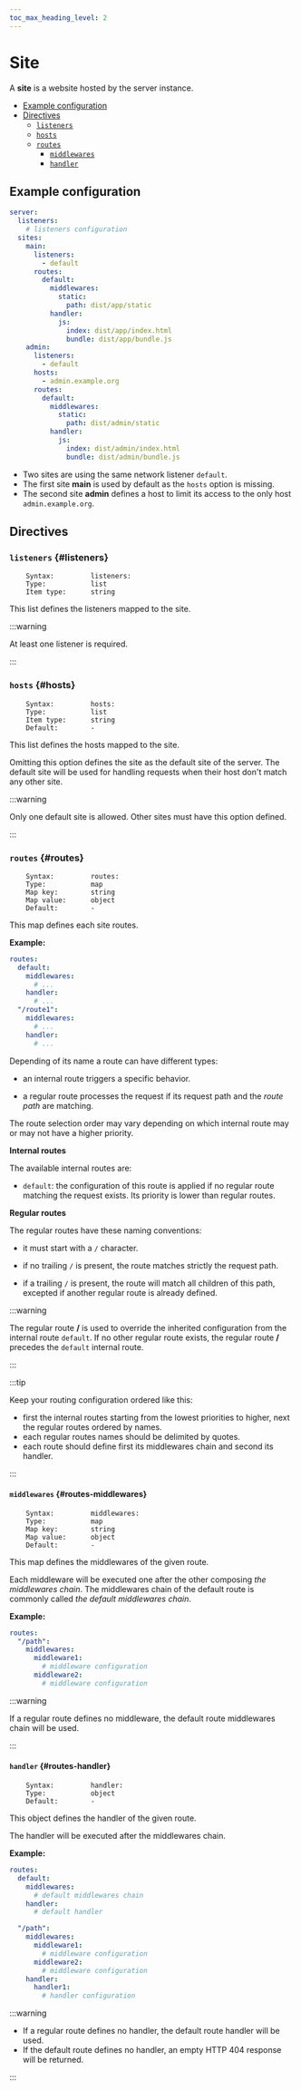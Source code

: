 ```yaml
---
toc_max_heading_level: 2
---
```


# Site

A **site** is a website hosted by the server instance.

- [Example configuration](#example-configuration)
- [Directives](#directives)
  - [`listeners`](#listeners)
  - [`hosts`](#hosts)
  - [`routes`](#routes)
    - [`middlewares`](#routes-middlewares)
    - [`handler`](#routes-handler)

## Example configuration

```yaml
server:
  listeners:
    # listeners configuration
  sites:
    main:
      listeners:
        - default
      routes:
        default:
          middlewares:
            static:
              path: dist/app/static
          handler:
            js:
              index: dist/app/index.html
              bundle: dist/app/bundle.js
    admin:
      listeners:
        - default
      hosts:
        - admin.example.org
      routes:
        default:
          middlewares:
            static:
              path: dist/admin/static
          handler:
            js:
              index: dist/admin/index.html
              bundle: dist/admin/bundle.js
```

- Two sites are using the same network listener `default`.
- The first site **main** is used by default as the `hosts` option is missing.
- The second site **admin** defines a host to limit its access to the only host `admin.example.org`.

## Directives

### `listeners` {#listeners}

```
    Syntax:         listeners:
    Type:           list
    Item type:      string
```

This list defines the listeners mapped to the site.

:::warning

At least one listener is required.

:::

### `hosts` {#hosts}

```
    Syntax:         hosts:
    Type:           list
    Item type:      string
    Default:        -
```

This list defines the hosts mapped to the site.

Omitting this option defines the site as the default site of the server. The default site will be used for handling requests when their host don't match any other site.

:::warning

Only one default site is allowed. Other sites must have this option defined.

:::

### `routes` {#routes}

```
    Syntax:         routes:
    Type:           map
    Map key:        string
    Map value:      object
    Default:        -
```

This map defines each site routes.

**Example:**

```yaml
routes:
  default:
    middlewares:
      # ...
    handler:
      # ...
  "/route1":
    middlewares:
      # ...
    handler:
      # ...
```

Depending of its name a route can have different types:

- an internal route triggers a specific behavior.

- a regular route processes the request if its request path and the _route path_ are matching.

The route selection order may vary depending on which internal route may or may not have a higher priority.

**Internal routes**

The available internal routes are:

- `default`: the configuration of this route is applied if no regular route matching the request exists. Its priority is
  lower than regular routes.

**Regular routes**

The regular routes have these naming conventions:

- it must start with a `/` character.

- if no trailing `/` is present, the route matches strictly the request path.

- if a trailing `/` is present, the route will match all children of this path, excepted if another regular route is
  already defined.

:::warning

The regular route **/** is used to override the inherited configuration from the internal route `default`. If no other regular route exists, the regular route **/** precedes the `default` internal route.

:::

:::tip

Keep your routing configuration ordered like this:

- first the internal routes starting from the lowest priorities to higher, next the regular routes ordered by names.
- each regular routes names should be delimited by quotes.
- each route should define first its middlewares chain and second its handler.

:::

#### `middlewares` {#routes-middlewares}

```
    Syntax:         middlewares:
    Type:           map
    Map key:        string
    Map value:      object
    Default:        -
```

This map defines the middlewares of the given route.

Each middleware will be executed one after the other composing _the middlewares chain_. The middlewares chain of the default route is commonly called _the default middlewares chain_.

**Example:**

```yaml
routes:
  "/path":
    middlewares:
      middleware1:
        # middleware configuration
      middleware2:
        # middleware configuration
```

:::warning

If a regular route defines no middleware, the default route middlewares chain will be used.

:::

#### `handler` {#routes-handler}

```
    Syntax:         handler:
    Type:           object
    Default:        -
```

This object defines the handler of the given route.

The handler will be executed after the middlewares chain.

**Example:**

```yaml
routes:
  default:
    middlewares:
      # default middlewares chain
    handler:
      # default handler

  "/path":
    middlewares:
      middleware1:
        # middleware configuration
      middleware2:
        # middleware configuration
    handler:
      handler1:
        # handler configuration
```

:::warning

- If a regular route defines no handler, the default route handler will be used.
- If the default route defines no handler, an empty HTTP 404 response will be returned.

:::
